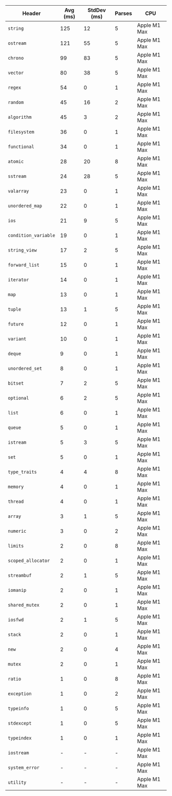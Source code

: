 | Header | Avg (ms) | StdDev (ms) | Parses | CPU |
|--------|---------|-------------|--------|-----|
| `string` | 125 | 12 | 5 | Apple M1 Max |
| `ostream` | 121 | 55 | 5 | Apple M1 Max |
| `chrono` | 99 | 83 | 5 | Apple M1 Max |
| `vector` | 80 | 38 | 5 | Apple M1 Max |
| `regex` | 54 | 0 | 1 | Apple M1 Max |
| `random` | 45 | 16 | 2 | Apple M1 Max |
| `algorithm` | 45 | 3 | 2 | Apple M1 Max |
| `filesystem` | 36 | 0 | 1 | Apple M1 Max |
| `functional` | 34 | 0 | 1 | Apple M1 Max |
| `atomic` | 28 | 20 | 8 | Apple M1 Max |
| `sstream` | 24 | 28 | 5 | Apple M1 Max |
| `valarray` | 23 | 0 | 1 | Apple M1 Max |
| `unordered_map` | 22 | 0 | 1 | Apple M1 Max |
| `ios` | 21 | 9 | 5 | Apple M1 Max |
| `condition_variable` | 19 | 0 | 1 | Apple M1 Max |
| `string_view` | 17 | 2 | 5 | Apple M1 Max |
| `forward_list` | 15 | 0 | 1 | Apple M1 Max |
| `iterator` | 14 | 0 | 1 | Apple M1 Max |
| `map` | 13 | 0 | 1 | Apple M1 Max |
| `tuple` | 13 | 1 | 5 | Apple M1 Max |
| `future` | 12 | 0 | 1 | Apple M1 Max |
| `variant` | 10 | 0 | 1 | Apple M1 Max |
| `deque` | 9 | 0 | 1 | Apple M1 Max |
| `unordered_set` | 8 | 0 | 1 | Apple M1 Max |
| `bitset` | 7 | 2 | 5 | Apple M1 Max |
| `optional` | 6 | 2 | 5 | Apple M1 Max |
| `list` | 6 | 0 | 1 | Apple M1 Max |
| `queue` | 5 | 0 | 1 | Apple M1 Max |
| `istream` | 5 | 3 | 5 | Apple M1 Max |
| `set` | 5 | 0 | 1 | Apple M1 Max |
| `type_traits` | 4 | 4 | 8 | Apple M1 Max |
| `memory` | 4 | 0 | 1 | Apple M1 Max |
| `thread` | 4 | 0 | 1 | Apple M1 Max |
| `array` | 3 | 1 | 5 | Apple M1 Max |
| `numeric` | 3 | 0 | 2 | Apple M1 Max |
| `limits` | 2 | 0 | 8 | Apple M1 Max |
| `scoped_allocator` | 2 | 0 | 1 | Apple M1 Max |
| `streambuf` | 2 | 1 | 5 | Apple M1 Max |
| `iomanip` | 2 | 0 | 1 | Apple M1 Max |
| `shared_mutex` | 2 | 0 | 1 | Apple M1 Max |
| `iosfwd` | 2 | 1 | 5 | Apple M1 Max |
| `stack` | 2 | 0 | 1 | Apple M1 Max |
| `new` | 2 | 0 | 4 | Apple M1 Max |
| `mutex` | 2 | 0 | 1 | Apple M1 Max |
| `ratio` | 1 | 0 | 8 | Apple M1 Max |
| `exception` | 1 | 0 | 2 | Apple M1 Max |
| `typeinfo` | 1 | 0 | 5 | Apple M1 Max |
| `stdexcept` | 1 | 0 | 5 | Apple M1 Max |
| `typeindex` | 1 | 0 | 1 | Apple M1 Max |
| `iostream` | - | - | - | Apple M1 Max |
| `system_error` | - | - | - | Apple M1 Max |
| `utility` | - | - | - | Apple M1 Max |
